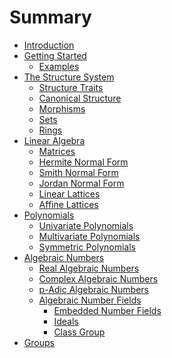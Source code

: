 # Summary

- [Introduction](./introduction.md)
- [Getting Started](./getting_started/getting_started.md)
  - [Examples](./getting_started/examples.md)
- [The Structure System](./structure/structure_root.md)
  - [Structure Traits](./structure/structure.md)
  - [Canonical Structure](./structure/canonical.md)
  - [Morphisms]()
  - [Sets]()
  - [Rings]()
- [Linear Algebra]()
  - [Matrices]()
  - [Hermite Normal Form]()
  - [Smith Normal Form]()
  - [Jordan Normal Form]()
  - [Linear Lattices]()
  - [Affine Lattices]()
- [Polynomials]()
  - [Univariate Polynomials]()
  - [Multivariate Polynomials]()
  - [Symmetric Polynomials]()
- [Algebraic Numbers]()
  - [Real Algebraic Numbers]()
  - [Complex Algebraic Numbers]()
  - [p-Adic Algebraic Numbers]()
  - [Algebraic Number Fields]()
    - [Embedded Number Fields]()
    - [Ideals]()
    - [Class Group]()
- [Groups]()
